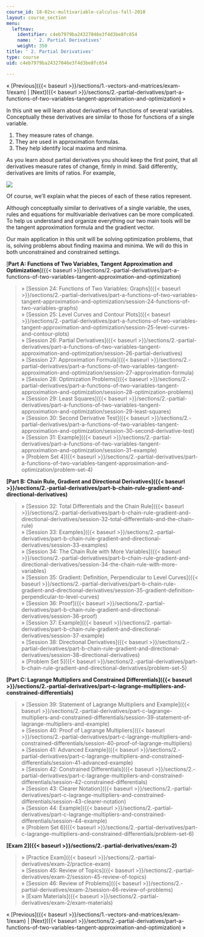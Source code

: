 ```yaml
---
course_id: 18-02sc-multivariable-calculus-fall-2010
layout: course_section
menu:
  leftnav:
    identifier: c4eb7979ba24327046e3f4d3be8fc654
    name: ' 2. Partial Derivatives'
    weight: 350
title: ' 2. Partial Derivatives'
type: course
uid: c4eb7979ba24327046e3f4d3be8fc654

---
```


« [Previous]({{< baseurl >}}/sections/1.-vectors-and-matrices/exam-1/exam) | [Next]({{< baseurl >}}/sections/2.-partial-derivatives/part-a-functions-of-two-variables-tangent-approximation-and-optimization) »

In this unit we will learn about derivatives of functions of several variables. Conceptually these derivatives are similar to those for functions of a single variable.

1.  They measure rates of change.
2.  They are used in approximation formulas.
3.  They help identify local maxima and minima.

As you learn about partial derivatives you should keep the first point, that all derivatives measure rates of change, firmly in mind. Said differently, derivatives are limits of ratios. For example,

![](/coursemedia/18-02sc-multivariable-calculus-fall-2010/d2c4c6307955820e38ff7004326fe258_MIT18_02SC_limit.png)

Of course, we’ll explain what the pieces of each of these ratios represent.

Although conceptually similar to derivatives of a single variable, the uses, rules and equations for multivariable derivatives can be more complicated. To help us understand and organize everything our two main tools will be the tangent approximation formula and the gradient vector.

Our main application in this unit will be solving optimization problems, that is, solving problems about finding maxima and minima. We will do this in both unconstrained and constrained settings.

[**Part A: Functions of Two Variables, Tangent Approximation and Optimization**]({{< baseurl >}}/sections/2.-partial-derivatives/part-a-functions-of-two-variables-tangent-approximation-and-optimization)

> » [Session 24: Functions of Two Variables: Graphs]({{< baseurl >}}/sections/2.-partial-derivatives/part-a-functions-of-two-variables-tangent-approximation-and-optimization/session-24-functions-of-two-variables-graphs)  
> » [Session 25: Level Curves and Contour Plots]({{< baseurl >}}/sections/2.-partial-derivatives/part-a-functions-of-two-variables-tangent-approximation-and-optimization/session-25-level-curves-and-contour-plots)  
> » [Session 26: Partial Derivatives]({{< baseurl >}}/sections/2.-partial-derivatives/part-a-functions-of-two-variables-tangent-approximation-and-optimization/session-26-partial-derivatives)  
> » [Session 27: Approximation Formula]({{< baseurl >}}/sections/2.-partial-derivatives/part-a-functions-of-two-variables-tangent-approximation-and-optimization/session-27-approximation-formula)  
> » [Session 28: Optimization Problems]({{< baseurl >}}/sections/2.-partial-derivatives/part-a-functions-of-two-variables-tangent-approximation-and-optimization/session-28-optimization-problems)  
> » [Session 29: Least Squares]({{< baseurl >}}/sections/2.-partial-derivatives/part-a-functions-of-two-variables-tangent-approximation-and-optimization/session-29-least-squares)  
> » [Session 30: Second Derivative Test]({{< baseurl >}}/sections/2.-partial-derivatives/part-a-functions-of-two-variables-tangent-approximation-and-optimization/session-30-second-derivative-test)  
> » [Session 31: Example]({{< baseurl >}}/sections/2.-partial-derivatives/part-a-functions-of-two-variables-tangent-approximation-and-optimization/session-31-example)  
> » [Problem Set 4]({{< baseurl >}}/sections/2.-partial-derivatives/part-a-functions-of-two-variables-tangent-approximation-and-optimization/problem-set-4)

**[Part B: Chain Rule, Gradient and Directional Derivatives]({{< baseurl >}}/sections/2.-partial-derivatives/part-b-chain-rule-gradient-and-directional-derivatives)**

> » [Session 32: Total Differentials and the Chain Rule]({{< baseurl >}}/sections/2.-partial-derivatives/part-b-chain-rule-gradient-and-directional-derivatives/session-32-total-differentials-and-the-chain-rule)  
> » [Session 33: Examples]({{< baseurl >}}/sections/2.-partial-derivatives/part-b-chain-rule-gradient-and-directional-derivatives/session-33-examples)  
> » [Session 34: The Chain Rule with More Variables]({{< baseurl >}}/sections/2.-partial-derivatives/part-b-chain-rule-gradient-and-directional-derivatives/session-34-the-chain-rule-with-more-variables)  
> » [Session 35: Gradient: Definition, Perpendicular to Level Curves]({{< baseurl >}}/sections/2.-partial-derivatives/part-b-chain-rule-gradient-and-directional-derivatives/session-35-gradient-definition-perpendicular-to-level-curves)  
> » [Session 36: Proof]({{< baseurl >}}/sections/2.-partial-derivatives/part-b-chain-rule-gradient-and-directional-derivatives/session-36-proof)  
> » [Session 37: Example]({{< baseurl >}}/sections/2.-partial-derivatives/part-b-chain-rule-gradient-and-directional-derivatives/session-37-example)  
> » [Session 38: Directional Derivatives]({{< baseurl >}}/sections/2.-partial-derivatives/part-b-chain-rule-gradient-and-directional-derivatives/session-38-directional-derivatives)  
> » [Problem Set 5]({{< baseurl >}}/sections/2.-partial-derivatives/part-b-chain-rule-gradient-and-directional-derivatives/problem-set-5)

**[Part C: Lagrange Multipliers and Constrained Differentials]({{< baseurl >}}/sections/2.-partial-derivatives/part-c-lagrange-multipliers-and-constrained-differentials)**

> » [Session 39: Statement of Lagrange Multipliers and Example]({{< baseurl >}}/sections/2.-partial-derivatives/part-c-lagrange-multipliers-and-constrained-differentials/session-39-statement-of-lagrange-multipliers-and-example)  
> » [Session 40: Proof of Lagrange Multipliers]({{< baseurl >}}/sections/2.-partial-derivatives/part-c-lagrange-multipliers-and-constrained-differentials/session-40-proof-of-lagrange-multipliers)  
> » [Session 41: Advanced Example]({{< baseurl >}}/sections/2.-partial-derivatives/part-c-lagrange-multipliers-and-constrained-differentials/session-41-advanced-example)  
> » [Session 42: Constrained Differentials]({{< baseurl >}}/sections/2.-partial-derivatives/part-c-lagrange-multipliers-and-constrained-differentials/session-42-constrained-differentials)  
> » [Session 43: Clearer Notation]({{< baseurl >}}/sections/2.-partial-derivatives/part-c-lagrange-multipliers-and-constrained-differentials/session-43-clearer-notation)  
> » [Session 44: Example]({{< baseurl >}}/sections/2.-partial-derivatives/part-c-lagrange-multipliers-and-constrained-differentials/session-44-example)  
> » [Problem Set 6]({{< baseurl >}}/sections/2.-partial-derivatives/part-c-lagrange-multipliers-and-constrained-differentials/problem-set-6)

**[Exam 2]({{< baseurl >}}/sections/2.-partial-derivatives/exam-2)**

> » [Practice Exam]({{< baseurl >}}/sections/2.-partial-derivatives/exam-2/practice-exam)  
> » [Session 45: Review of Topics]({{< baseurl >}}/sections/2.-partial-derivatives/exam-2/session-45-review-of-topics)  
> » [Session 46: Review of Problems]({{< baseurl >}}/sections/2.-partial-derivatives/exam-2/session-46-review-of-problems)  
> » [Exam Materials]({{< baseurl >}}/sections/2.-partial-derivatives/exam-2/exam-materials)

« [Previous]({{< baseurl >}}/sections/1.-vectors-and-matrices/exam-1/exam) | [Next]({{< baseurl >}}/sections/2.-partial-derivatives/part-a-functions-of-two-variables-tangent-approximation-and-optimization) »